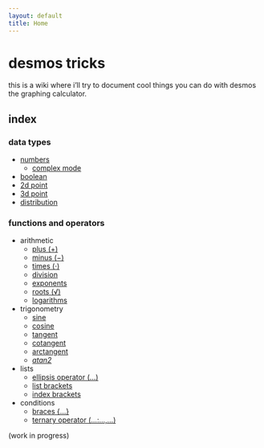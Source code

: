 ```yaml
---
layout: default
title: Home
---
```


# desmos tricks

this is a wiki where i’ll try to document cool things you can do with desmos the graphing calculator.

## index

### data types

* [numbers](datatypes/number.md)
    * [complex mode](datatypes/complex.md)
* [boolean](datatypes/boolean.md)
* [2d point](datatypes/2dpoint.md)
* [3d point](datatypes/3dpoint.md)
* [distribution](datatypes/dist.md)

### functions and operators

* arithmetic
    * [plus (+)](funcs/plus.md)
    * [minus (−)](funcs/minus.md)
    * [times (⋅)](funcs/times.md)
    * [division](funcs/divide.md)
    * [exponents](funcs/exponent.md)
    * [roots (√)](funcs/root.md)
    * [logarithms](funcs/logarithm.md)
* trigonometry
    * [sine](funcs/sin.md)
    * [cosine](funcs/cos.md)
    * [tangent](funcs/tan.md)
    * [cotangent](funcs/cot.md)
    * [arctangent](funcs/arctan.md)
    * *[atan2](funcs/arctan2.md)*
* lists
    * [ellipsis operator (…)](funcs/ellipsis.md)
    * [list brackets](funcs/listbracket.md)
    * [index brackets](funcs/indexbracket.md)
* conditions
    * [braces {…}](funcs/brace.md)
    * [ternary operator (…:…,…)](funcs/ifthenelse.md)


(work in progress)